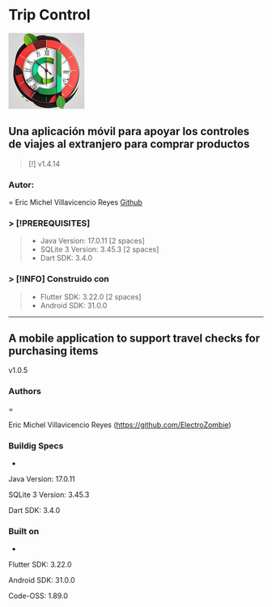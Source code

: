 # **Trip Control**

![Trip Control](/assets/images/trip_control.png "Hover text")

## **Una aplicación móvil para apoyar los controles de viajes al extranjero para comprar productos**

> [!] v1.4.14

### **Autor:**

=
 Eric Michel Villavicencio Reyes [Github](https://github.com/ElectroZombie)

### > [!PREREQUISITES]
>
> * Java Version: 17.0.11
> [2 spaces]
> * SQLite 3 Version: 3.45.3
> [2 spaces]
> * Dart SDK: 3.4.0
  
### > [!INFO] Construido con
>
> * Flutter SDK: 3.22.0
>[2 spaces]
> * Android SDK: 31.0.0

------------------------------------------------------------------

## A mobile application to support travel checks for purchasing items

v1.0.5

### Authors

=

 Eric Michel Villavicencio Reyes (<https://github.com/ElectroZombie>)

### Buildig Specs

*

 Java Version: 17.0.11

 SQLite 3 Version: 3.45.3

 Dart SDK: 3.4.0

### Built on

*

 Flutter SDK: 3.22.0

 Android SDK: 31.0.0

 Code-OSS: 1.89.0
